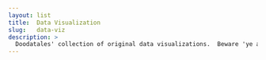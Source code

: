 ```yaml
---
layout: list
title:  Data Visualization
slug:   data-viz
description: >
  Doodatales' collection of original data visualizations.  Beware 'ye all who enter here.
---
```

